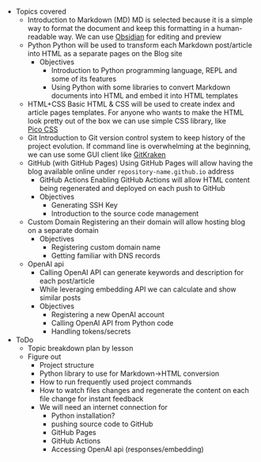- Topics covered
	- Introduction to Markdown (MD)
	  MD is selected because it is a simple way to format the document and keep this formatting in a human-readable way. We can use [Obsidian](https://obsidian.md/) for editing and preview
	- Python
	  Python will be used to transform each Markdown post/article into HTML as a separate pages on the Blog site
		- Objectives
			- Introduction to Python programming language, REPL and some of its features
			- Using Python with some libraries to convert Markdown documents into HTML and embed it into HTML templates
	- HTML+CSS
	  Basic HTML & CSS will be used to create index and article pages templates. For anyone who wants to make the HTML look pretty out of the box we can use simple CSS library, like [Pico CSS](https://picocss.com)
	- Git
	  Introduction to Git version control system to keep history of the project evolution. If command line is overwhelming at the beginning, we can use some GUI client like [GitKraken](https://www.gitkraken.com)
	- GitHub (with GitHub Pages)
	  Using GitHub Pages will allow having the blog available online under `repository-name.github.io` address
		- GitHub Actions
		  Enabling GitHub Actions will allow HTML content being regenerated and deployed on each push to GitHub
		- Objectives
			- Generating SSH Key
			- Introduction to the source code management
	- Custom Domain
	  Registering an their domain will allow hosting blog on a separate domain
		- Objectives
			- Registering custom domain name
			- Getting familiar with DNS records
	- OpenAI api
		- Calling OpenAI API can generate keywords and description for each post/article
		- While leveraging embedding API we can calculate and show similar posts
		- Objectives
			- Registering a new OpenAI account
			- Calling OpenAI API from Python code
			- Handling tokens/secrets
- ToDo
	- Topic breakdown plan by lesson
	- Figure out
		- Project structure
		- Python library to use for Markdown->HTML conversion
		- How to run frequently used project commands
		- How to watch files changes and regenerate the content on each file change for instant feedback
		- We will need an internet connection for
			- Python installation?
			- pushing source code to GitHub
			- GitHub Pages
			- GitHub Actions
			- Accessing OpenAI api (responses/embedding)